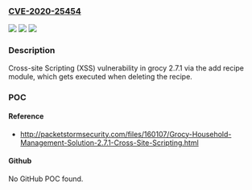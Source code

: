 ### [CVE-2020-25454](https://cve.mitre.org/cgi-bin/cvename.cgi?name=CVE-2020-25454)
![](https://img.shields.io/static/v1?label=Product&message=n%2Fa&color=blue)
![](https://img.shields.io/static/v1?label=Version&message=n%2Fa&color=blue)
![](https://img.shields.io/static/v1?label=Vulnerability&message=n%2Fa&color=brighgreen)

### Description

Cross-site Scripting (XSS) vulnerability in grocy 2.7.1 via the add recipe module, which gets executed when deleting the recipe.

### POC

#### Reference
- http://packetstormsecurity.com/files/160107/Grocy-Household-Management-Solution-2.7.1-Cross-Site-Scripting.html

#### Github
No GitHub POC found.

